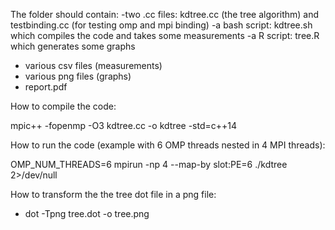 The folder should contain:
-two .cc files: kdtree.cc (the tree algorithm) and testbinding.cc (for testing omp and mpi binding)
-a bash script: kdtree.sh which compiles the code and takes some measurements
-a R script: tree.R which generates some graphs
- various csv files (measurements)
- various png files (graphs)
- report.pdf

How to compile the code:

mpic++ -fopenmp -O3 kdtree.cc -o kdtree -std=c++14

How to run the code (example with 6 OMP threads nested in 4 MPI threads):

OMP_NUM_THREADS=6 mpirun -np 4 --map-by slot:PE=6 ./kdtree 2>/dev/null

How to transform the the tree dot file in a png file:
- dot -Tpng tree.dot -o tree.png
